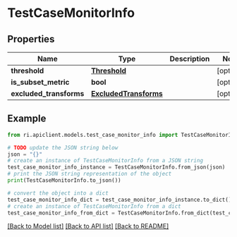 # TestCaseMonitorInfo


## Properties

Name | Type | Description | Notes
------------ | ------------- | ------------- | -------------
**threshold** | [**Threshold**](Threshold.md) |  | [optional] 
**is_subset_metric** | **bool** |  | [optional] 
**excluded_transforms** | [**ExcludedTransforms**](ExcludedTransforms.md) |  | [optional] 

## Example

```python
from ri.apiclient.models.test_case_monitor_info import TestCaseMonitorInfo

# TODO update the JSON string below
json = "{}"
# create an instance of TestCaseMonitorInfo from a JSON string
test_case_monitor_info_instance = TestCaseMonitorInfo.from_json(json)
# print the JSON string representation of the object
print(TestCaseMonitorInfo.to_json())

# convert the object into a dict
test_case_monitor_info_dict = test_case_monitor_info_instance.to_dict()
# create an instance of TestCaseMonitorInfo from a dict
test_case_monitor_info_from_dict = TestCaseMonitorInfo.from_dict(test_case_monitor_info_dict)
```
[[Back to Model list]](../README.md#documentation-for-models) [[Back to API list]](../README.md#documentation-for-api-endpoints) [[Back to README]](../README.md)

